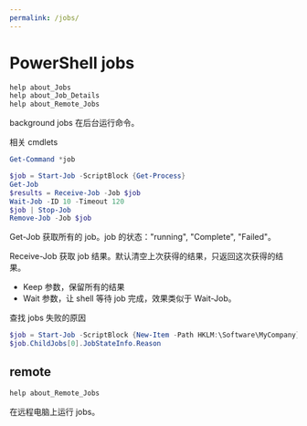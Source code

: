 ```yaml
---
permalink: /jobs/
---
```


# PowerShell jobs

```powershell
help about_Jobs
help about_Job_Details
help about_Remote_Jobs
```

background jobs 在后台运行命令。

相关 cmdlets

```powershell
Get-Command *job
```

```powershell
$job = Start-Job -ScriptBlock {Get-Process}
Get-Job
$results = Receive-Job -Job $job
Wait-Job -ID 10 -Timeout 120
$job | Stop-Job
Remove-Job -Job $job
```

Get-Job 获取所有的 job。job 的状态："running", "Complete", "Failed"。

Receive-Job 获取 job 结果。默认清空上次获得的结果，只返回这次获得的结果。

- Keep 参数，保留所有的结果
- Wait 参数，让 shell 等待 job 完成，效果类似于 Wait-Job。

查找 jobs 失败的原因

```powershell
$job = Start-Job -ScriptBlock {New-Item -Path HKLM:\Software\MyCompany}
$job.ChildJobs[0].JobStateInfo.Reason
```

## remote

```powershell
help about_Remote_Jobs
```

在远程电脑上运行 jobs。
